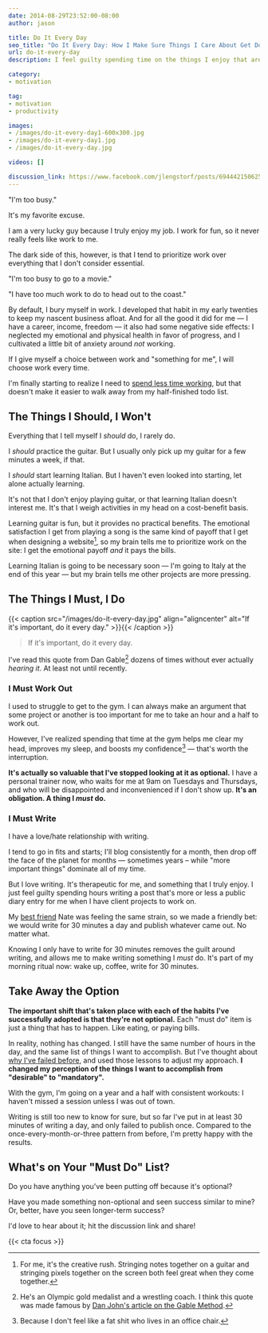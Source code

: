 ```yaml
---
date: 2014-08-29T23:52:00-08:00
author: jason

title: Do It Every Day
seo_title: "Do It Every Day: How I Make Sure Things I Care About Get Done"
url: do-it-every-day
description: I feel guilty spending time on the things I enjoy that aren't "mission critical". To address this, I turn the things I WANT to do into the things I MUST do.

category:
- motivation

tag:
- motivation
- productivity

images:
- /images/do-it-every-day1-600x300.jpg
- /images/do-it-every-day1.jpg
- /images/do-it-every-day.jpg

videos: []

discussion_link: https://www.facebook.com/jlengstorf/posts/694442150625689
---
```

"I'm too busy."

It's my favorite excuse.

I am a very lucky guy because I truly enjoy my job. I work for fun, so it never really feels like work to me.

The dark side of this, however, is that I tend to prioritize work over everything that I don't consider essential.

"I'm too busy to go to a movie."

"I have too much work to do to head out to the coast."

By default, I bury myself in work. I developed that habit in my early twenties to keep my nascent business afloat. And for all the good it did for me — I have a career, income, freedom — it also had some negative side effects: I neglected my emotional and physical health in favor of progress, and I cultivated a little bit of anxiety around *not* working.

If I give myself a choice between work and "something for me", I will choose work every time.

I'm finally starting to realize I need to [spend less time working][1], but that doesn't make it easier to walk away from my half-finished todo list.

## The Things I Should, I Won't

Everything that I tell myself I *should* do, I rarely do.

I *should* practice the guitar. But I usually only pick up my guitar for a few minutes a week, if that.

I *should* start learning Italian. But I haven't even looked into starting, let alone actually learning.

It's not that I don't enjoy playing guitar, or that learning Italian doesn't interest me. It's that I weigh activities in my head on a cost-benefit basis.

Learning guitar is fun, but it provides no practical benefits. The emotional satisfaction I get from playing a song is the same kind of payoff that I get when designing a website[^creative-rush], so my brain tells me to prioritize work on the site: I get the emotional payoff *and* it pays the bills.

[^creative-rush]:
    For me, it's the creative rush. Stringing notes together on a guitar and stringing pixels together on the screen both feel great when they come together.

Learning Italian is going to be necessary soon — I'm going to Italy at the end of this year — but my brain tells me other projects are more pressing.

## The Things I Must, I Do

{{< caption src="/images/do-it-every-day.jpg"
            align="aligncenter"
            alt="If it's important, do it every day." >}}{{< /caption >}}

> If it's important, do it every day.

I've read this quote from Dan Gable[^dan-gable] dozens of times without ever actually *hearing it*. At least not until recently.

[^dan-gable]:
    He's an Olympic gold medalist and a wrestling coach. I think this quote was made famous by [Dan John's article on the Gable Method][2].

### I Must Work Out

I used to struggle to get to the gym. I can always make an argument that some project or another is too important for me to take an hour and a half to work out.

However, I've realized spending that time at the gym helps me clear my head, improves my sleep, and boosts my confidence[^fat-shit] — that's worth the interruption.

[^fat-shit]:
    Because I don't feel like a fat shit who lives in an office chair.

**It's actually so valuable that I've stopped looking at it as optional.** I have a personal trainer now, who waits for me at 9am on Tuesdays and Thursdays, and who will be disappointed and inconvenienced if I don't show up. **It's an obligation. A thing I *must* do.**

### I Must Write

I have a love/hate relationship with writing.

I tend to go in fits and starts; I'll blog consistently for a month, then drop off the face of the planet for months — sometimes years – while "more important things" dominate all of my time.

But I love writing. It's therapeutic for me, and something that I truly enjoy. I just feel guilty spending hours writing a post that's more or less a public diary entry for me when I have client projects to work on.

My [best friend][3] Nate was feeling the same strain, so we made a friendly bet: we would write for 30 minutes a day and publish whatever came out. No matter what.

Knowing I only have to write for 30 minutes removes the guilt around writing, and allows me to make writing something I *must* do. It's part of my morning ritual now: wake up, coffee, write for 30 minutes.

## Take Away the Option

**The important shift that's taken place with each of the habits I've successfully adopted is that they're not optional.** Each "must do" item is just a thing that has to happen. Like eating, or paying bills.

In reality, nothing has changed. I still have the same number of hours in the day, and the same list of things I want to accomplish. But I've thought about [why I've failed before][4], and used those lessons to adjust my approach. **I changed my perception of the things I want to accomplish from "desirable" to "mandatory".**

With the gym, I'm going on a year and a half with consistent workouts: I haven't missed a session unless I was out of town.

Writing is still too new to know for sure, but so far I've put in at least 30 minutes of writing a day, and only failed to publish once. Compared to the once-every-month-or-three pattern from before, I'm pretty happy with the results.

## What's on Your "Must Do" List?

Do you have anything you've been putting off because it's optional?

Have you made something non-optional and seen success similar to mine? Or, better, have you seen longer-term success?

I'd love to hear about it; hit the discussion link and share!

{{< cta focus >}}

 [1]: http://lengstorf.com/better-productivity-work-less/
 [2]: http://www.t-nation.com/free_online_article/sports_body_training_performance/the_gable_method
 [3]: http://lengstorf.com/best-friends/
 [4]: http://lengstorf.com/see-tree-coming/
